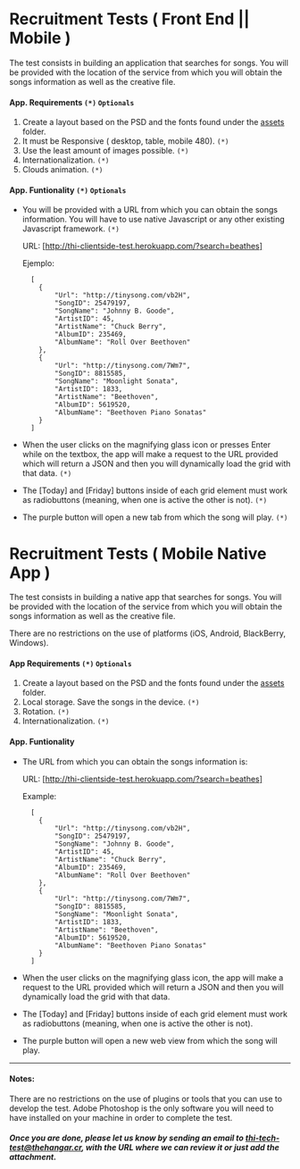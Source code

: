 Recruitment Tests ( Front End || Mobile )
==================

The test consists in building an application that searches for songs. You will be provided with the location of the service from which you will obtain the songs information as well as the creative file.

#### App. Requirements `(*)` `Optionals`
1. Create a layout based on the PSD and the fonts found under the [assets] folder.
2. It must be Responsive ( desktop, table, mobile 480). `(*)` 
3. Use the least amount of images possible. `(*)` 
4. Internationalization. `(*)` 
5. Clouds animation. `(*)` 

#### App. Funtionality `(*)` `Optionals`

* You will be provided with a URL from which you can obtain the songs information. You will have to use native Javascript or any other existing Javascript framework. `(*)` 

    URL: [http://thi-clientside-test.herokuapp.com/?search=beathes]

    Ejemplo:

        [
          {
              "Url": "http://tinysong.com/vb2H",
              "SongID": 25479197,
              "SongName": "Johnny B. Goode",
              "ArtistID": 45,
              "ArtistName": "Chuck Berry",
              "AlbumID": 235469,
              "AlbumName": "Roll Over Beethoven"
          },
          {
              "Url": "http://tinysong.com/7Wm7",
              "SongID": 8815585,
              "SongName": "Moonlight Sonata",
              "ArtistID": 1833,
              "ArtistName": "Beethoven",
              "AlbumID": 5619520,
              "AlbumName": "Beethoven Piano Sonatas"
          }
        ]    

* When the user clicks on the magnifying glass icon or presses Enter while on the textbox, the app will make a request to the URL provided which will return a JSON and then you will dynamically load the grid with that data. `(*)` 

* The [Today] and [Friday] buttons inside of each grid element must work as radiobuttons (meaning, when one is active the other is not). `(*)` 

* The purple button will open a new tab from which the song will play. `(*)` 


Recruitment Tests ( Mobile Native App ) 
==================

The test consists in building a native app that searches for songs. You will be provided with the location of the service from which you will obtain the songs information as well as the creative file.

There are no restrictions on the use of platforms (iOS, Android, BlackBerry, Windows).

#### App Requirements `(*)` `Optionals`
1. Create a layout based on the PSD and the fonts found under the [assets] folder.
2. Local storage. Save the songs in the device. `(*)` 
3. Rotation. `(*)` 
4. Internationalization. `(*)` 

#### App. Funtionality

* The URL from which you can obtain the songs information is: 

    URL: [http://thi-clientside-test.herokuapp.com/?search=beathes]

    Example:

        [
          {
              "Url": "http://tinysong.com/vb2H",
              "SongID": 25479197,
              "SongName": "Johnny B. Goode",
              "ArtistID": 45,
              "ArtistName": "Chuck Berry",
              "AlbumID": 235469,
              "AlbumName": "Roll Over Beethoven"
          },
          {
              "Url": "http://tinysong.com/7Wm7",
              "SongID": 8815585,
              "SongName": "Moonlight Sonata",
              "ArtistID": 1833,
              "ArtistName": "Beethoven",
              "AlbumID": 5619520,
              "AlbumName": "Beethoven Piano Sonatas"
          }
        ]    

* When the user clicks on the magnifying glass icon, the app will make a request to the URL provided which will return a JSON and then you will dynamically load the grid with that data.

* The [Today] and [Friday] buttons inside of each grid element must work as radiobuttons (meaning, when one is active the other is not). 

* The purple button will open a new web view from which the song will play.


-----
#### Notes:
There are no restrictions on the use of plugins or tools that you can use to develop the test.
Adobe Photoshop is the only software you will need to have installed on your machine in order to complete the test.

##### Once you are done, please let us know by sending an email to [thi-tech-test@thehangar.cr], with the URL where we can review it or just add the attachment.

  [http://thi-clientside-test.herokuapp.com/?search=beathes]: http://thi-clientside-test.herokuapp.com/?search=beathes
  
  [assets]: https://github.com/thehangarcr/recruitment/tree/master/assets
  
  [thi-tech-test@thehangar.cr]: mailto:thi-tech-test@thehangar.cr

